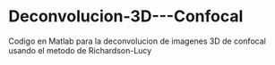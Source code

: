 # Deconvolucion-3D---Confocal
Codigo en Matlab para la deconvolucion de imagenes 3D de confocal usando el metodo de Richardson-Lucy
